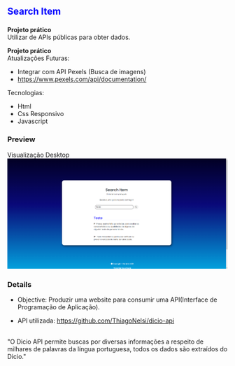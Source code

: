 ## <p style="color: blue;">Search Item</p>

<strong>Projeto prático</strong>
<br>
Utilizar de APIs públicas para obter dados.
<br>

<strong>Projeto prático</strong>
<br>
Atualizações Futuras:
  - Integrar com API Pexels (Busca de imagens)
  - https://www.pexels.com/api/documentation/

Tecnologias:
<ul>
  <li>Html</li>
  <li>Css Responsivo</li>
  <li>Javascript</li>
</ul>

### Preview
Visualização Desktop
<br>
<img src="./img_previewDesk.png">
<br>

### Details

- Objective: Produzir uma website para consumir uma API(Interface de Programação de Aplicação).

- API utilizada: https://github.com/ThiagoNelsi/dicio-api
<br>
"O Dicio API permite buscas por diversas informações a respeito de milhares de palavras da língua portuguesa, todos os dados são extraídos do Dicio."
